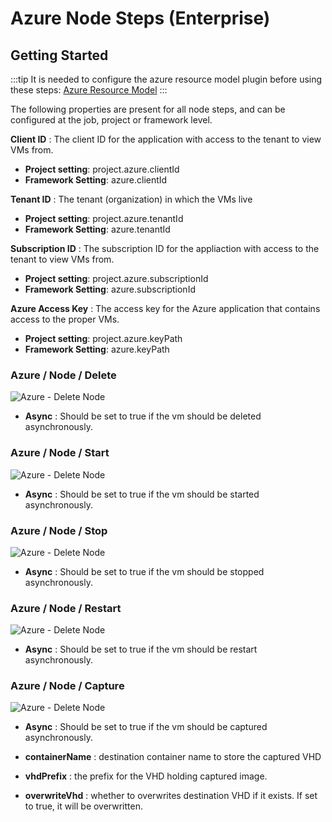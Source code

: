 # Azure Node Steps (Enterprise)

## Getting Started

:::tip
It is needed to configure the azure resource model plugin before using these steps: [Azure Resource Model](@administration/projects/resource-model-sources/azure.md)
:::

The following properties are present for all node steps, and can be configured at the job, project or framework level.

**Client ID**
: The client ID for the application with access to the tenant to view VMs from.

- **Project setting**: project.azure.clientId
- **Framework Setting**: azure.clientId

**Tenant ID**
: The tenant (organization) in which the VMs live

- **Project setting**: project.azure.tenantId
- **Framework Setting**: azure.tenantId

**Subscription ID**
: The subscription ID for the appliaction with access to the tenant to view VMs from.

- **Project setting**: project.azure.subscriptionId
- **Framework Setting**: azure.subscriptionId

**Azure Access Key**
: The access key for the Azure application that contains access to the proper VMs.

- **Project setting**: project.azure.keyPath
- **Framework Setting**: azure.keyPath


### Azure / Node / Delete

![Azure - Delete Node](~@assets/img/azure-node-delete.png)

- **Async**
: Should be set to true if the vm should be deleted asynchronously. 

### Azure / Node / Start

![Azure - Delete Node](~@assets/img/azure-node-start.png)

- **Async**
: Should be set to true if the vm should be started asynchronously. 

### Azure / Node / Stop

![Azure - Delete Node](~@assets/img/azure-node-stop.png)

- **Async**
: Should be set to true if the vm should be stopped asynchronously. 

### Azure / Node / Restart

![Azure - Delete Node](~@assets/img/azure-node-restart.png)

- **Async**
: Should be set to true if the vm should be restart asynchronously. 

### Azure / Node / Capture

![Azure - Delete Node](~@assets/img/azure-node-capture2.png)

- **Async**
: Should be set to true if the vm should be captured asynchronously. 

- **containerName**
: destination container name to store the captured VHD

- **vhdPrefix**
: the prefix for the VHD holding captured image.

- **overwriteVhd**
: whether to overwrites destination VHD if it exists. If set to true, it will be overwritten. 




